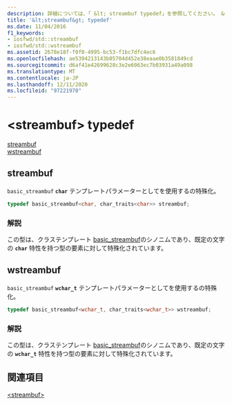 ```yaml
---
description: 詳細については、「 &lt; streambuf typedef」を参照してください。 &gt;
title: '&lt;streambuf&gt; typedef'
ms.date: 11/04/2016
f1_keywords:
- iosfwd/std::streambuf
- iosfwd/std::wstreambuf
ms.assetid: 2678e18f-f0f0-4995-bc53-f1bc7dfc4ec6
ms.openlocfilehash: ae5394213143b05704d452e38eaae0b3581849cd
ms.sourcegitcommit: d6af41e42699628c3e2e6063ec7b03931a49a098
ms.translationtype: MT
ms.contentlocale: ja-JP
ms.lasthandoff: 12/11/2020
ms.locfileid: "97221970"
---
```

# <a name="ltstreambufgt-typedefs"></a>&lt;streambuf&gt; typedef

[streambuf](#streambuf)\
[wstreambuf](#wstreambuf)

## <a name="streambuf"></a><a name="streambuf"></a> streambuf

`basic_streambuf` **`char`** テンプレートパラメーターとしてを使用するの特殊化。

```cpp
typedef basic_streambuf<char, char_traits<char>> streambuf;
```

### <a name="remarks"></a>解説

この型は、クラステンプレート [basic_streambuf](../standard-library/basic-streambuf-class.md)のシノニムであり、既定の文字の **`char`** 特性を持つ型の要素に対して特殊化されています。

## <a name="wstreambuf"></a><a name="wstreambuf"></a> wstreambuf

`basic_streambuf` **`wchar_t`** テンプレートパラメーターとしてを使用するの特殊化。

```cpp
typedef basic_streambuf<wchar_t, char_traits<wchar_t>> wstreambuf;
```

### <a name="remarks"></a>解説

この型は、クラステンプレート [basic_streambuf](../standard-library/basic-streambuf-class.md)のシノニムであり、既定の文字の **`wchar_t`** 特性を持つ型の要素に対して特殊化されています。

## <a name="see-also"></a>関連項目

[\<streambuf>](../standard-library/streambuf.md)
